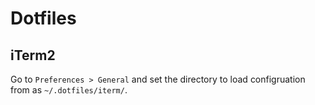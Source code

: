 # Dotfiles

## iTerm2

Go to `Preferences > General` and set the directory to load configruation from
as `~/.dotfiles/iterm/`.

